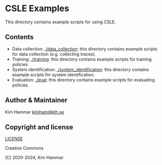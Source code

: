# CSLE Examples

This directory contains example scripts for using CSLE. 

## Contents

- Data collection: [./data_collection](data_collection): this directory contains example scripts for data collection (e.g. collecting traces).
- Training: [./training](training): this directory contains example scripts for training policies.
- System identification: [./system_identification](data_collection): this directory contains example scripts for system identification.
- Evaluation: [./eval](eval): this directory contains example scripts for evaluating policies.

## Author & Maintainer

Kim Hammar <kimham@kth.se>

## Copyright and license

[LICENSE](../LICENSE.md)

Creative Commons

(C) 2020-2024, Kim Hammar
